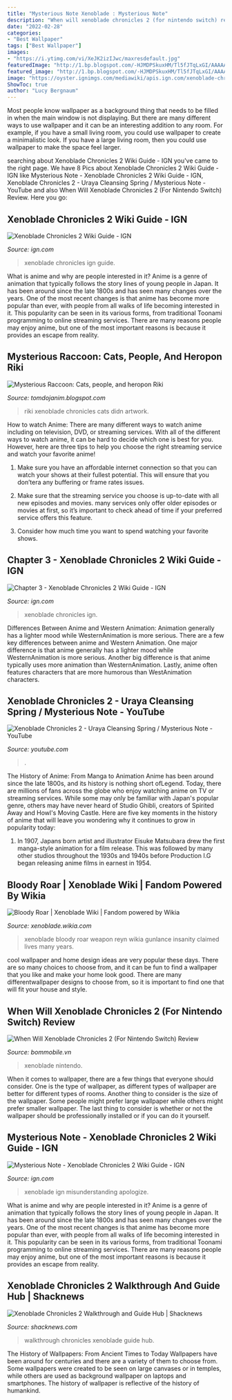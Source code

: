 ```yaml
---
title: "Mysterious Note Xenoblade : Mysterious Note"
description: "When will xenoblade chronicles 2 (for nintendo switch) review"
date: "2022-02-28"
categories:
- "Best Wallpaper"
tags: ["Best Wallpaper"]
images:
- "https://i.ytimg.com/vi/XeJK2izIJwc/maxresdefault.jpg"
featuredImage: "http://1.bp.blogspot.com/-HJMDPSkuxHM/Tl5fJTqLxGI/AAAAAAAAA_8/nnXN8TZnjKw/s1600/xenoblade-riki-artwork-2.png"
featured_image: "http://1.bp.blogspot.com/-HJMDPSkuxHM/Tl5fJTqLxGI/AAAAAAAAA_8/nnXN8TZnjKw/s1600/xenoblade-riki-artwork-2.png"
image: "https://oyster.ignimgs.com/mediawiki/apis.ign.com/xenoblade-chronicles-2/5/56/X2C3WT0090.jpg?width=960"
ShowToc: true
author: "Lucy Bergnaum"
---
```



Most people know wallpaper as a background thing that needs to be filled in when the main window is not displaying. But there are many different ways to use wallpaper and it can be an interesting addition to any room. For example, if you have a small living room, you could use wallpaper to create a minimalistic look. If you have a large living room, then you could use wallpaper to make the space feel larger.

	

		
searching about Xenoblade Chronicles 2 Wiki Guide - IGN you've came to the right page. We have 8 Pics about Xenoblade Chronicles 2 Wiki Guide - IGN like Mysterious Note - Xenoblade Chronicles 2 Wiki Guide - IGN, Xenoblade Chronicles 2 - Uraya Cleansing Spring / Mysterious Note - YouTube and also When Will Xenoblade Chronicles 2 (For Nintendo Switch) Review. Here you go:
		
    
## Xenoblade Chronicles 2 Wiki Guide - IGN

<img loading=lazy src="https://oyster.ignimgs.com/mediawiki/apis.ign.com/xenoblade-chronicles-2/e/e8/Hide_and_Seek_Quest_Complete.jpg?width=640" onerror="this.onerror=null;this.src='https://tse2.mm.bing.net/th?id=OIP.KnCZksa6_PV4A2b5NgG8YAHaEK&amp;pid=15.1';" alt="Xenoblade Chronicles 2 Wiki Guide - IGN">

_Source: ign.com_

>xenoblade chronicles ign guide. 

	

What is anime and why are people interested in it?
Anime is a genre of animation that typically follows the story lines of young people in Japan. It has been around since the late 1800s and has seen many changes over the years. One of the most recent changes is that anime has become more popular than ever, with people from all walks of life becoming interested in it. This popularity can be seen in its various forms, from traditional Toonami programming to online streaming services. There are many reasons people may enjoy anime, but one of the most important reasons is because it provides an escape from reality.

    
## Mysterious Raccoon: Cats, People, And Heropon Riki

<img loading=lazy src="http://1.bp.blogspot.com/-HJMDPSkuxHM/Tl5fJTqLxGI/AAAAAAAAA_8/nnXN8TZnjKw/s1600/xenoblade-riki-artwork-2.png" onerror="this.onerror=null;this.src='https://tse3.mm.bing.net/th?id=OIP.5C6LCyvqpDLOA_WuywKs8gHaGW&amp;pid=15.1';" alt="Mysterious Raccoon: Cats, people, and heropon Riki">

_Source: tomdojanim.blogspot.com_

>riki xenoblade chronicles cats didn artwork. 

	

How to watch Anime: There are many different ways to watch anime including on television, DVD, or streaming services.
With all of the different ways to watch anime, it can be hard to decide which one is best for you. However, here are three tips to help you choose the right streaming service and watch your favorite anime!
1. Make sure you have an affordable internet connection so that you can watch your shows at their fullest potential. This will ensure that you don’tera any buffering or frame rates issues.

2. Make sure that the streaming service you choose is up-to-date with all new episodes and movies. many services only offer older episodes or movies at first, so it’s important to check ahead of time if your preferred service offers this feature.

3. Consider how much time you want to spend watching your favorite shows.

    
## Chapter 3 - Xenoblade Chronicles 2 Wiki Guide - IGN

<img loading=lazy src="https://oyster.ignimgs.com/mediawiki/apis.ign.com/xenoblade-chronicles-2/5/56/X2C3WT0090.jpg?width=960" onerror="this.onerror=null;this.src='https://tse4.mm.bing.net/th?id=OIP.x7tLaxeXKu7F4xgIFEZz-AHaEK&amp;pid=15.1';" alt="Chapter 3 - Xenoblade Chronicles 2 Wiki Guide - IGN">

_Source: ign.com_

>xenoblade chronicles ign. 

	

Differences Between Anime and Western Animation: Animation generally has a lighter mood while WesternAnimation is more serious.
There are a few key differences between anime and Western Animation. One major difference is that anime generally has a lighter mood while WesternAnimation is more serious. Another big difference is that anime typically uses more animation than WesternAnimation. Lastly, anime often features characters that are more humorous than WestAnimation characters.

    
## Xenoblade Chronicles 2 - Uraya Cleansing Spring / Mysterious Note - YouTube

<img loading=lazy src="https://i.ytimg.com/vi/XeJK2izIJwc/maxresdefault.jpg" onerror="this.onerror=null;this.src='https://tse3.mm.bing.net/th?id=OIP.Zkb-Vn65Pm6HWoQZc7V2uwHaEK&amp;pid=15.1';" alt="Xenoblade Chronicles 2 - Uraya Cleansing Spring / Mysterious Note - YouTube">

_Source: youtube.com_

>. 

	

The History of Anime: From Manga to Animation
Anime has been around since the late 1800s, and its history is nothing short ofLegend. Today, there are millions of fans across the globe who enjoy watching anime on TV or streaming services. While some may only be familiar with Japan's popular genre, others may have never heard of Studio Ghibli, creators of Spirited Away and Howl's Moving Castle. Here are five key moments in the history of anime that will leave you wondering why it continues to grow in popularity today:
1) In 1907, Japans born artist and illustrator Eisuke Matsubara drew the first manga-style animation for a film release. This was followed by many other studios throughout the 1930s and 1940s before Production I.G began releasing anime films in earnest in 1954.

    
## Bloody Roar | Xenoblade Wiki | Fandom Powered By Wikia

<img loading=lazy src="http://vignette2.wikia.nocookie.net/xenoblade/images/a/a2/Reyn3-B.jpg/revision/latest?cb=20140506082546" onerror="this.onerror=null;this.src='https://tse3.mm.bing.net/th?id=OIP.gG3vGzmGPMRlElqDOwRObwHaFo&amp;pid=15.1';" alt="Bloody Roar | Xenoblade Wiki | Fandom powered by Wikia">

_Source: xenoblade.wikia.com_

>xenoblade bloody roar weapon reyn wikia gunlance insanity claimed lives many years. 

	

cool wallpaper and home design ideas are very popular these days. There are so many choices to choose from, and it can be fun to find a wallpaper that you like and make your home look good. There are many differentwallpaper designs to choose from, so it is important to find one that will fit your house and style.

    
## When Will Xenoblade Chronicles 2 (For Nintendo Switch) Review

<img loading=lazy src="https://bommobile.vn/xenoblade-chronicles-2-pc/imager_6_21598_700.jpg" onerror="this.onerror=null;this.src='https://tse2.mm.bing.net/th?id=OIP.UQnN0WKmrZCzLNyMKRm3TAHaEL&amp;pid=15.1';" alt="When Will Xenoblade Chronicles 2 (For Nintendo Switch) Review">

_Source: bommobile.vn_

>xenoblade nintendo. 

	

When it comes to wallpaper, there are a few things that everyone should consider. One is the type of wallpaper, as different types of wallpaper are better for different types of rooms. Another thing to consider is the size of the wallpaper. Some people might prefer large wallpaper while others might prefer smaller wallpaper. The last thing to consider is whether or not the wallpaper should be professionally installed or if you can do it yourself.

    
## Mysterious Note - Xenoblade Chronicles 2 Wiki Guide - IGN

<img loading=lazy src="http://oyster.ignimgs.com/mediawiki/apis.ign.com/xenoblade-chronicles-2/thumb/e/e8/Mysterious_note_finish.jpg/468px-Mysterious_note_finish.jpg" onerror="this.onerror=null;this.src='https://tse2.mm.bing.net/th?id=OIP.essaC9QNzQSSGHlcgHyE4wAAAA&amp;pid=15.1';" alt="Mysterious Note - Xenoblade Chronicles 2 Wiki Guide - IGN">

_Source: ign.com_

>xenoblade ign misunderstanding apologize. 

	

What is anime and why are people interested in it?
Anime is a genre of animation that typically follows the story lines of young people in Japan. It has been around since the late 1800s and has seen many changes over the years. One of the most recent changes is that anime has become more popular than ever, with people from all walks of life becoming interested in it. This popularity can be seen in its various forms, from traditional Toonami programming to online streaming services. There are many reasons people may enjoy anime, but one of the most important reasons is because it provides an escape from reality.

    
## Xenoblade Chronicles 2 Walkthrough And Guide Hub | Shacknews

<img loading=lazy src="https://d1lss44hh2trtw.cloudfront.net/assets/editorial/2017/12/xenoblade-chronicles-2-walkthrough-guide-side-quests.jpg" onerror="this.onerror=null;this.src='https://tse4.mm.bing.net/th?id=OIP.Da9c-a5WMYhM1Ke0fO2CZAHaCF&amp;pid=15.1';" alt="Xenoblade Chronicles 2 Walkthrough and Guide Hub | Shacknews">

_Source: shacknews.com_

>walkthrough chronicles xenoblade guide hub. 

	

The History of Wallpapers: From Ancient Times to Today
Wallpapers have been around for centuries and there are a variety of them to choose from. Some wallpapers were created to be seen on large canvases or in temples, while others are used as background wallpaper on laptops and smartphones. The history of wallpaper is reflective of the history of humankind.

